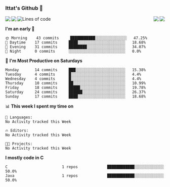 ### Ittat's Github 👋

<a href="">
  <img align="left" src="https://github-readme-stats.vercel.app/api?username=ittat&hide_border=true&show_icons=true&count_private=true" />
</a>

<a href="">
  <img align="right" src="https://github-readme-stats.vercel.app/api/top-langs/?username=ittat" />
</a>


<a href="https://github.com/anuraghazra/github-readme-stats">
  <img align="left" src="https://github-readme-stats.vercel.app/api/pin/?username=anuraghazra&repo=github-readme-stats" />
</a>

<a href="https://github.com/anuraghazra/github-readme-stats">
  <img align="right" src="https://github-readme-stats.vercel.app/api/pin/?username=anuraghazra&repo=github-readme-stats" />
</a>


<!--START_SECTION:waka-->
![Lines of code](https://img.shields.io/badge/From%20Hello%20World%20I've%20written-20.7%20million%20Lines%20of%20code-blue)

**I'm an early 🐤** 

```text
🌞 Morning    43 commits     ███████████░░░░░░░░░░░░░░   47.25% 
🌆 Daytime    17 commits     ████░░░░░░░░░░░░░░░░░░░░░   18.68% 
🌃 Evening    31 commits     ████████░░░░░░░░░░░░░░░░░   34.07% 
🌙 Night      0 commits      ░░░░░░░░░░░░░░░░░░░░░░░░░   0.0%

```
📅 **I'm Most Productive on Saturdays** 

```text
Monday       14 commits     ███░░░░░░░░░░░░░░░░░░░░░░   15.38% 
Tuesday      4 commits      █░░░░░░░░░░░░░░░░░░░░░░░░   4.4% 
Wednesday    4 commits      █░░░░░░░░░░░░░░░░░░░░░░░░   4.4% 
Thursday     10 commits     ██░░░░░░░░░░░░░░░░░░░░░░░   10.99% 
Friday       18 commits     █████░░░░░░░░░░░░░░░░░░░░   19.78% 
Saturday     24 commits     ██████░░░░░░░░░░░░░░░░░░░   26.37% 
Sunday       17 commits     ████░░░░░░░░░░░░░░░░░░░░░   18.68%

```


📊 **This week I spent my time on** 

```text
💬 Languages: 
No Activity tracked this Week

🔥 Editors: 
No Activity tracked this Week

🐱‍💻 Projects: 
No Activity tracked this Week

```

**I mostly code in C** 

```text
C                        1 repos             ████████████░░░░░░░░░░░░░   50.0% 
Java                     1 repos             ████████████░░░░░░░░░░░░░   50.0%

```



<!--END_SECTION:waka-->



<!--
**ittat/ittat** is a ✨ _special_ ✨ repository because its `README.md` (this file) appears on your GitHub profile.

Here are some ideas to get you started:

- 🔭 I’m currently working on ...
- 🌱 I’m currently learning ...
- 👯 I’m looking to collaborate on ...
- 🤔 I’m looking for help with ...
- 💬 Ask me about ...
- 📫 How to reach me: ...
- 😄 Pronouns: ...
- ⚡ Fun fact: ...
-->
